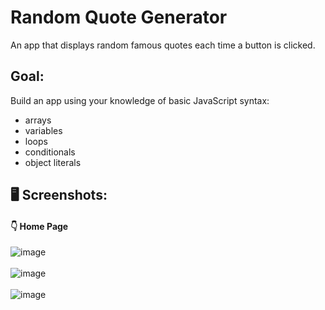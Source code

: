 # Random Quote Generator
 An app that displays random famous quotes each time a button is clicked.

 ## Goal:
 Build an app using your knowledge of basic JavaScript syntax:
 - arrays
 - variables
 - loops 
 - conditionals
 - object literals
 
 ## 🖥 Screenshots:
#### :point_down: Home Page


![image](https://user-images.githubusercontent.com/35972972/97759012-7e58bb80-1ad6-11eb-86b6-0ff92aa544cf.png)
</br>
</br>
![image](https://user-images.githubusercontent.com/35972972/97759069-a21c0180-1ad6-11eb-8a82-02d87b0013ba.png)
</br>
</br>
![image](https://user-images.githubusercontent.com/35972972/97759154-d4c5fa00-1ad6-11eb-85e7-a4f567673716.png)



